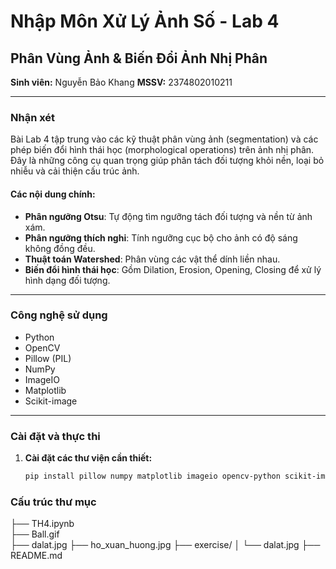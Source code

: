 # Nhập Môn Xử Lý Ảnh Số - Lab 4  
## Phân Vùng Ảnh & Biến Đổi Ảnh Nhị Phân

**Sinh viên:** Nguyễn Bảo Khang 
**MSSV:** 2374802010211 

---

### Nhận xét

Bài Lab 4 tập trung vào các kỹ thuật phân vùng ảnh (segmentation) và các phép biến đổi hình thái học (morphological operations) trên ảnh nhị phân. Đây là những công cụ quan trọng giúp phân tách đối tượng khỏi nền, loại bỏ nhiễu và cải thiện cấu trúc ảnh.

#### Các nội dung chính:
- **Phân ngưỡng Otsu**: Tự động tìm ngưỡng tách đối tượng và nền từ ảnh xám.
- **Phân ngưỡng thích nghi**: Tính ngưỡng cục bộ cho ảnh có độ sáng không đồng đều.
- **Thuật toán Watershed**: Phân vùng các vật thể dính liền nhau.
- **Biến đổi hình thái học**: Gồm Dilation, Erosion, Opening, Closing để xử lý hình dạng đối tượng.

---

###  Công nghệ sử dụng

- Python  
- OpenCV  
- Pillow (PIL)  
- NumPy  
- ImageIO  
- Matplotlib  
- Scikit-image  

---

### Cài đặt và thực thi

1. **Cài đặt các thư viện cần thiết:**

   ```bash
   pip install pillow numpy matplotlib imageio opencv-python scikit-image

### Cấu trúc thư mục
├── TH4.ipynb      
├── Ball.gif        
├── dalat.jpg
├── ho_xuan_huong.jpg
├── exercise/
│   └── dalat.jpg
├── README.md       
